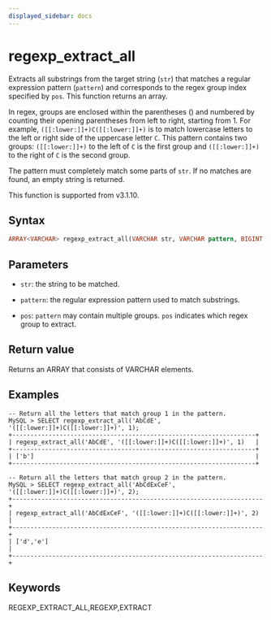 ```yaml
---
displayed_sidebar: docs
---
```


# regexp_extract_all

Extracts all substrings from the target string (`str`) that matches a regular expression pattern (`pattern`) and corresponds to the regex group index specified by `pos`. This function returns an array.

In regex, groups are enclosed within the parentheses () and numbered by counting their opening parentheses from left to right, starting from 1. For example, `([[:lower:]]+)C([[:lower:]]+)` is to match lowercase letters to the left or right side of the uppercase letter `C`. This pattern contains two groups: `([[:lower:]]+)` to the left of `C` is the first group and `([[:lower:]]+)` to the right of `C` is the second group.

The pattern must completely match some parts of `str`. If no matches are found, an empty string is returned.

This function is supported from v3.1.10.

## Syntax

```Haskell
ARRAY<VARCHAR> regexp_extract_all(VARCHAR str, VARCHAR pattern, BIGINT pos)
```

## Parameters

- `str`: the string to be matched.

- `pattern`: the regular expression pattern used to match substrings.

- `pos`: `pattern` may contain multiple groups. `pos` indicates which regex group to extract.

## Return value

Returns an ARRAY that consists of VARCHAR elements.

## Examples

```Plain Text
-- Return all the letters that match group 1 in the pattern.
MySQL > SELECT regexp_extract_all('AbCdE', '([[:lower:]]+)C([[:lower:]]+)', 1);
+-------------------------------------------------------------------+
| regexp_extract_all('AbCdE', '([[:lower:]]+)C([[:lower:]]+)', 1)   |
+-------------------------------------------------------------------+
| ['b']                                                             |
+-------------------------------------------------------------------+

-- Return all the letters that match group 2 in the pattern.
MySQL > SELECT regexp_extract_all('AbCdExCeF', '([[:lower:]]+)C([[:lower:]]+)', 2);
+---------------------------------------------------------------------+
| regexp_extract_all('AbCdExCeF', '([[:lower:]]+)C([[:lower:]]+)', 2) |
+---------------------------------------------------------------------+
| ['d','e']                                                           |
+---------------------------------------------------------------------+
```

## Keywords

REGEXP_EXTRACT_ALL,REGEXP,EXTRACT
